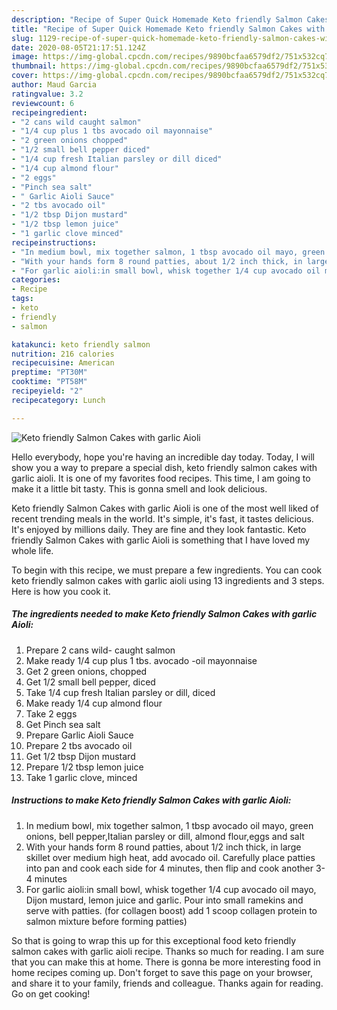 ```yaml
---
description: "Recipe of Super Quick Homemade Keto friendly Salmon Cakes with garlic Aioli"
title: "Recipe of Super Quick Homemade Keto friendly Salmon Cakes with garlic Aioli"
slug: 1129-recipe-of-super-quick-homemade-keto-friendly-salmon-cakes-with-garlic-aioli
date: 2020-08-05T21:17:51.124Z
image: https://img-global.cpcdn.com/recipes/9890bcfaa6579df2/751x532cq70/keto-friendly-salmon-cakes-with-garlic-aioli-recipe-main-photo.jpg
thumbnail: https://img-global.cpcdn.com/recipes/9890bcfaa6579df2/751x532cq70/keto-friendly-salmon-cakes-with-garlic-aioli-recipe-main-photo.jpg
cover: https://img-global.cpcdn.com/recipes/9890bcfaa6579df2/751x532cq70/keto-friendly-salmon-cakes-with-garlic-aioli-recipe-main-photo.jpg
author: Maud Garcia
ratingvalue: 3.2
reviewcount: 6
recipeingredient:
- "2 cans wild caught salmon"
- "1/4 cup plus 1 tbs avocado oil mayonnaise"
- "2 green onions chopped"
- "1/2 small bell pepper diced"
- "1/4 cup fresh Italian parsley or dill diced"
- "1/4 cup almond flour"
- "2 eggs"
- "Pinch sea salt"
- " Garlic Aioli Sauce"
- "2 tbs avocado oil"
- "1/2 tbsp Dijon mustard"
- "1/2 tbsp lemon juice"
- "1 garlic clove minced"
recipeinstructions:
- "In medium bowl, mix together salmon, 1 tbsp avocado oil mayo, green onions, bell pepper,Italian parsley or dill, almond flour,eggs and salt"
- "With your hands form 8 round patties, about 1/2 inch thick, in large skillet over medium high heat, add avocado oil. Carefully place patties into pan and cook each side for 4 minutes, then flip and cook another 3-4 minutes"
- "For garlic aioli:in small bowl, whisk together 1/4 cup avocado oil mayo, Dijon mustard, lemon juice and garlic. Pour into small ramekins and serve with patties. (for collagen boost) add 1 scoop collagen protein to salmon mixture before forming patties)"
categories:
- Recipe
tags:
- keto
- friendly
- salmon

katakunci: keto friendly salmon 
nutrition: 216 calories
recipecuisine: American
preptime: "PT30M"
cooktime: "PT58M"
recipeyield: "2"
recipecategory: Lunch

---
```



![Keto friendly Salmon Cakes with garlic Aioli](https://img-global.cpcdn.com/recipes/9890bcfaa6579df2/751x532cq70/keto-friendly-salmon-cakes-with-garlic-aioli-recipe-main-photo.jpg)

Hello everybody, hope you're having an incredible day today. Today, I will show you a way to prepare a special dish, keto friendly salmon cakes with garlic aioli. It is one of my favorites food recipes. This time, I am going to make it a little bit tasty. This is gonna smell and look delicious.

Keto friendly Salmon Cakes with garlic Aioli is one of the most well liked of recent trending meals in the world. It's simple, it's fast, it tastes delicious. It's enjoyed by millions daily. They are fine and they look fantastic. Keto friendly Salmon Cakes with garlic Aioli is something that I have loved my whole life.




To begin with this recipe, we must prepare a few ingredients. You can cook keto friendly salmon cakes with garlic aioli using 13 ingredients and 3 steps. Here is how you cook it.

<!--inarticleads1-->

##### The ingredients needed to make Keto friendly Salmon Cakes with garlic Aioli:

1. Prepare 2 cans wild- caught salmon
1. Make ready 1/4 cup plus 1 tbs. avocado -oil mayonnaise
1. Get 2 green onions, chopped
1. Get 1/2 small bell pepper, diced
1. Take 1/4 cup fresh Italian parsley or dill, diced
1. Make ready 1/4 cup almond flour
1. Take 2 eggs
1. Get Pinch sea salt
1. Prepare  Garlic Aioli Sauce
1. Prepare 2 tbs avocado oil
1. Get 1/2 tbsp Dijon mustard
1. Prepare 1/2 tbsp lemon juice
1. Take 1 garlic clove, minced




<!--inarticleads2-->

##### Instructions to make Keto friendly Salmon Cakes with garlic Aioli:

1. In medium bowl, mix together salmon, 1 tbsp avocado oil mayo, green onions, bell pepper,Italian parsley or dill, almond flour,eggs and salt
1. With your hands form 8 round patties, about 1/2 inch thick, in large skillet over medium high heat, add avocado oil. Carefully place patties into pan and cook each side for 4 minutes, then flip and cook another 3-4 minutes
1. For garlic aioli:in small bowl, whisk together 1/4 cup avocado oil mayo, Dijon mustard, lemon juice and garlic. Pour into small ramekins and serve with patties. (for collagen boost) add 1 scoop collagen protein to salmon mixture before forming patties)




So that is going to wrap this up for this exceptional food keto friendly salmon cakes with garlic aioli recipe. Thanks so much for reading. I am sure that you can make this at home. There is gonna be more interesting food in home recipes coming up. Don't forget to save this page on your browser, and share it to your family, friends and colleague. Thanks again for reading. Go on get cooking!
